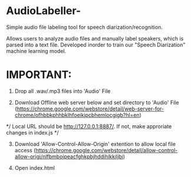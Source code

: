 # AudioLabeller-
Simple audio file labeling tool for speech diarization/recognition. 

Allows users to analyze audio files and manually label speakers, which is parsed into a text file. Developed inorder to train our "Speech Diarization" machine learning model.  

# IMPORTANT:

1. Drop all .wav/.mp3 files into 'Audio' File

2. Download Offline web server below and set directory to 'Audio' File
(https://chrome.google.com/webstore/detail/web-server-for-chrome/ofhbbkphhbklhfoeikjpcbhemlocgigb?hl=en)

*/ Local URL should be http://127.0.0.1:8887/. If not, make approriate changes in index.js */

3. Download 'Allow-Control-Allow-Origin' extention to allow local file access
(https://chrome.google.com/webstore/detail/allow-control-allow-origi/nlfbmbojpeacfghkpbjhddihlkkiljbi)

4. Open index.html
